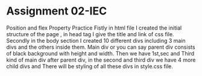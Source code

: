 # Assignment 02-IEC
 Position and flex Property Practice
 Fistly in html file I created the initial structure of the page , in head tag I give the title and link of css file. 
 Secondly in the body section I created 10 different divs including 3 main divs and the others inside them.
 Main div or you can say parent div consists of black background with height and width.
 Then we have 1st,sec and Third kind of main div after parent div, in the second and third div we have 4 more child divs and There will be styling of all these divs in style.css file. 
